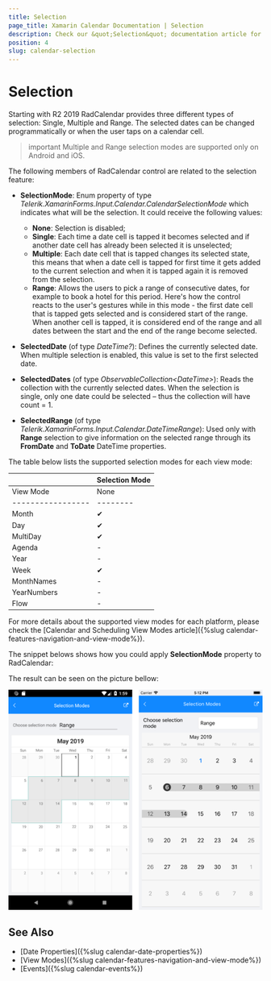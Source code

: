 ```yaml
---
title: Selection
page_title: Xamarin Calendar Documentation | Selection
description: Check our &quot;Selection&quot; documentation article for Telerik Calendar for Xamarin control.
position: 4
slug: calendar-selection
---
```


# Selection

Starting with R2 2019 RadCalendar provides three different types of selection: Single, Multiple and Range. The selected dates can be changed programmatically or when the user taps on a calendar cell.

>important Multiple and Range selection modes are supported only on Android and iOS.

The following members of RadCalendar control are related to the selection feature:

* **SelectionMode**: Enum property of type *Telerik.XamarinForms.Input.Calendar.CalendarSelectionMode* which indicates what will be the selection. It could receive the following values:

	* **None**: Selection is disabled;
	* **Single**: Each time a date cell is tapped it becomes selected and if another date cell has already been selected it is unselected;
	* **Multiple**: Each date cell that is tapped changes its selected state, this means that when a date cell is tapped for first time it gets added to the current selection and when it is tapped again it is removed from the selection.
	* **Range**: Allows the users to pick a range of consecutive dates, for example to book a hotel for this period. Here's how the control reacts to the user's gestures while in this mode - the first date cell that is tapped gets selected and is considered start of the range. When another cell is tapped, it is considered end of the range and all dates between the start and the end of the range become selected.

* **SelectedDate** (of type *DateTime?*): Defines the currently selected date. When multiple selection is enabled, this value is set to the first selected date. 
* **SelectedDates** (of type *ObservableCollection&lt;DateTime&gt;*): Reads the collection with the currently selected dates. When the selection is single, only one date could be selected – thus the collection will have count = 1. 
* **SelectedRange** (of type *Telerik.XamarinForms.Input.Calendar.DateTimeRange*): Used only with **Range** selection to give information on the selected range through its **FromDate** and **ToDate** DateTime properties.

The table below lists the supported selection modes for each view mode:

|					| Selection Mode |
| ----------------- | -------------- |
| 	View Mode 		|	None   | Singe | Multiple | Range |
| ----------------- | -------- | ----- | -------- | ----- |
| Month 			| &#x2714; | &#x2714;	| &#x2714; | &#x2714; |
| Day 				| &#x2714; | &#x2714;	| - 	   | -	   	  |
| MultiDay 			| &#x2714; | &#x2714;	| -  	   | -        |
| Agenda			| -		   | -			| - 	   | -		  |
| Year				| -		   | -			| - 	   | - 		  |
| Week				| &#x2714; | &#x2714;	| &#x2714; | &#x2714; |
| MonthNames		| -		   | -			| -		   | -		  |
| YearNumbers		| -		   | -			| -		   | -		  |
| Flow				| -		   | -			| - 	   | -		  |

For more details about the supported view modes for each platform, please check the [Calendar and Scheduling View Modes article]({%slug calendar-features-navigation-and-view-mode%}).

The snippet belows shows how you could apply **SelectionMode** property to RadCalendar:

<snippet id='calendar-selection-xaml' />

The result can be seen on the picture bellow:

![Selection Modes](images/calendar-selection.png "Selection example")

## See Also

* [Date Properties]({%slug calendar-date-properties%})
* [View Modes]({%slug calendar-features-navigation-and-view-mode%})
* [Events]({%slug calendar-events%})
